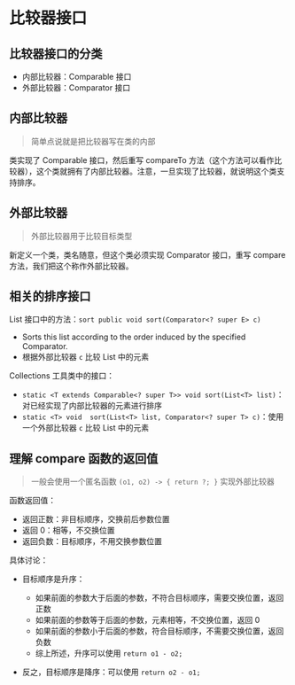 # 比较器接口

## 比较器接口的分类
- 内部比较器：Comparable 接口
- 外部比较器：Comparator 接口


## 内部比较器

> 简单点说就是把比较器写在类的内部

类实现了 Comparable 接口，然后重写 compareTo 方法（这个方法可以看作比较器），这个类就拥有了内部比较器。注意，一旦实现了比较器，就说明这个类支持排序。


## 外部比较器

> 外部比较器用于比较目标类型

新定义一个类，类名随意，但这个类必须实现 Comparator 接口，重写 compare 方法，我们把这个称作外部比较器。

## 相关的排序接口

List 接口中的方法：`sort public void sort(Comparator<? super E> c)`

- Sorts this list according to the order induced by the specified Comparator.
- 根据外部比较器 `c` 比较 List 中的元素

Collections 工具类中的接口：
- `static <T extends Comparable<? super T>> void sort(List<T> list)`：对已经实现了内部比较器的元素进行排序
- `static <T> void	sort(List<T> list, Comparator<? super T> c)`：使用一个外部比较器 `c` 比较 List 中的元素

## 理解 compare 函数的返回值

> 一般会使用一个匿名函数 `(o1, o2) -> { return ?; }` 实现外部比较器

函数返回值：
- 返回正数：非目标顺序，交换前后参数位置
- 返回 0：相等，不交换位置
- 返回负数：目标顺序，不用交换参数位置

具体讨论：
- 目标顺序是升序：
    - 如果前面的参数大于后面的参数，不符合目标顺序，需要交换位置，返回正数
    - 如果前面的参数等于后面的参数，元素相等，不交换位置，返回 0
    - 如果前面的参数小于后面的参数，符合目标顺序，不需要交换位置，返回负数
    - 综上所述，升序可以使用 `return o1 - o2;`

- 反之，目标顺序是降序：可以使用 `return o2 - o1;`







